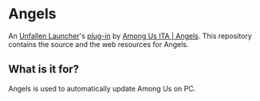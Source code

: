 # Angels
An [Unfallen Launcher](https://bit.ly/UnfallenLauncher)'s [plug-in](https://bit.ly/UnfallenLauncherPlugins) by [Among Us ITA | Angels](italian-angels.it). This repository contains the source and the web resources for Angels.

## What is it for?
Angels is used to automatically update Among Us on PC.
